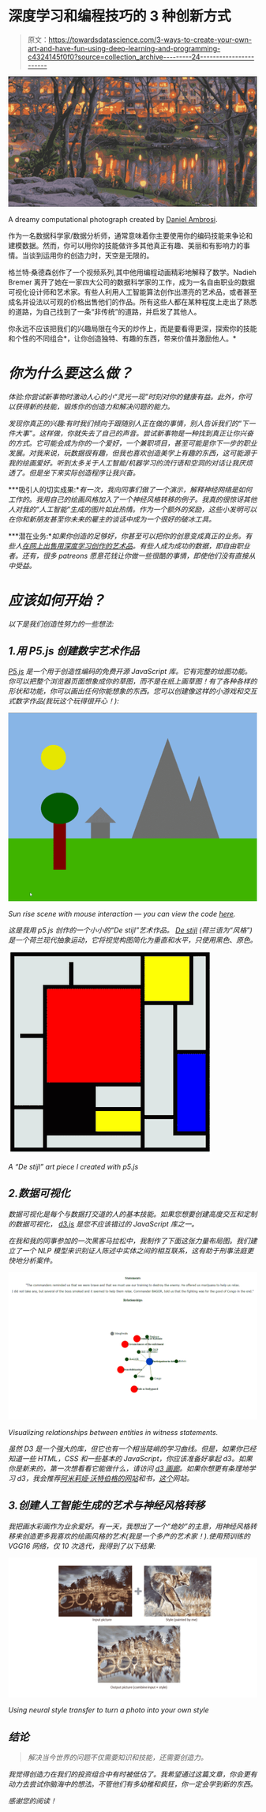 # 深度学习和编程技巧的 3 种创新方式

> 原文：<https://towardsdatascience.com/3-ways-to-create-your-own-art-and-have-fun-using-deep-learning-and-programming-c4324145f0f0?source=collection_archive---------24----------------------->

![](img/866fc13d37d232d72484d8d8a7eaec1c.png)

A dreamy computational photograph created by [Daniel Ambrosi](http://nips4creativity.com/art/daniel-ambrosi/).

作为一名数据科学家/数据分析师，通常意味着你主要使用你的编码技能来争论和建模数据。然而，你可以用你的技能做许多其他真正有趣、美丽和有影响力的事情。当谈到运用你的创造力时，天空是无限的。

格兰特·桑德森创作了一个视频系列,其中他用编程动画精彩地解释了数学。Nadieh Bremer 离开了她在一家四大公司的数据科学家的工作，成为一名自由职业的数据可视化设计师和艺术家。有些人利用人工智能算法创作出漂亮的艺术品，或者甚至成名并设法以可观的价格出售他们的作品。所有这些人都在某种程度上走出了熟悉的道路，为自己找到了一条“非传统”的道路，并启发了其他人。

你永远不应该把我们的兴趣局限在今天的炒作上，而是要看得更深，探索你的技能和个性的不同组合*，让你创造独特、有趣的东西，带来价值并激励他人。*

# *你为什么要这么做？*

*体验:你尝试新事物时激动人心的小“灵光一现”时刻对你的健康有益。此外，你可以获得新的技能，锻炼你的创造力和解决问题的能力。*

*发现你真正的兴趣:有时我们倾向于跟随别人正在做的事情，别人告诉我们的“下一件大事”。这样做，你就失去了自己的声音。尝试新事物是一种找到真正让你兴奋的方式。它可能会成为你的一个爱好，一个兼职项目，甚至可能是你下一步的职业发展。对我来说，玩数据很有趣，但我也喜欢创造美学上有趣的东西，这可能源于我的绘画爱好。听到太多关于人工智能/机器学习的流行语和空洞的对话让我厌烦透了。但是坐下来实际创造程序让我兴奋。*

***吸引人的切实成果:**有一次，我向同事们做了一个演示，解释神经网络是如何工作的。我用自己的绘画风格加入了一个神经风格转移的例子。我真的很惊讶其他人对我的“人工智能”生成的图片如此热情。作为一个额外的奖励，这些小发明可以在你和新朋友甚至你未来的雇主的谈话中成为一个很好的破冰工具。*

***潜在业务:**如果你创造的足够好，你甚至可以把你的创意变成真正的业务。有些人[在网上出售用深度学习创作的艺术品](https://deepart.io/)。有些人成为成功的数据，即自由职业者。还有，很多 patreons 愿意花钱让你做一些很酷的事情，即使他们没有直接从中受益。*

# ***应该如何开始？***

*以下是我们创造性努力的一些想法:*

## *1.用 P5.js 创建数字艺术作品*

*[P5.js](https://p5js.org/) 是一个用于创造性编码的免费开源 JavaScript 库。它有完整的绘图功能。你可以把整个浏览器页面想象成你的草图，而不是在纸上画草图！有了各种各样的形状和功能，你可以画出任何你能想象的东西。您可以创建像这样的小游戏和交互式数字作品(我玩这个玩得很开心！):*

*![](img/13ab7332205df6a5ede1ddcc5aab7287.png)*

*Sun rise scene with mouse interaction — you can view the code [here](https://codepen.io/thuvu92/pen/ExxoxyN).*

*这是我用 p5.js 创作的一个小小的“De stijl”艺术作品。 [De stijl](https://en.wikipedia.org/wiki/De_Stijl) (荷兰语为“风格”)是一个荷兰现代抽象运动，它将视觉构图简化为垂直和水平，只使用黑色、原色。*

*![](img/b4eb5e550354160c7e7ed6f6172f02a2.png)*

*A “De stijl” art piece I created with p5.js*

## *2.数据可视化*

*数据可视化是每个与数据打交道的人的基本技能。如果您想要创建高度交互和定制的数据可视化， [d3.js](https://d3js.org/) 是您不应该错过的 JavaScript 库之一。*

*在我和我的同事参加的一次黑客马拉松中，我制作了下面这张力量布局图。我们建立了一个 NLP 模型来识别证人陈述中实体之间的相互联系，这有助于刑事法庭更快地分析案件。*

*![](img/232959716db7f9ea6aea58e77c291c96.png)*

*Visualizing relationships between entities in witness statements.*

*虽然 D3 是一个强大的库，但它也有一个相当陡峭的学习曲线。但是，如果你已经知道一些 HTML，CSS 和一些基本的 JavaScript，你应该准备好拿起 d3。如果你是新来的，第一次想看看它能做什么，请访问 [d3 画廊](https://github.com/d3/d3/wiki/Gallery)。如果你想更有条理地学习 d3，我会推荐[阿米莉娅·沃特伯格的网站](https://wattenberger.com/blog/d3)和书，[这个](https://www.d3indepth.com/)网站。*

## *3.创建人工智能生成的艺术与神经风格转移*

*我把画水彩画作为业余爱好。有一天，我想出了一个“绝妙”的主意，用神经风格转移来创造更多我喜欢的绘画风格的艺术(我是一个多产的艺术家！).使用预训练的 VGG16 网络，仅 10 次迭代，我得到了以下结果:*

*![](img/19ed3f3879d1cd7ea72fba470ea9ac6e.png)*

*Using neural style transfer to turn a photo into your own style*

## *结论*

> *解决当今世界的问题不仅需要知识和技能，还需要创造力。*

*我觉得创造力在我们的投资组合中有时被低估了。我希望通过这篇文章，你会更有动力去尝试你脑海中的想法。不管他们有多幼稚和疯狂，你一定会学到新的东西。*

*感谢您的阅读！*